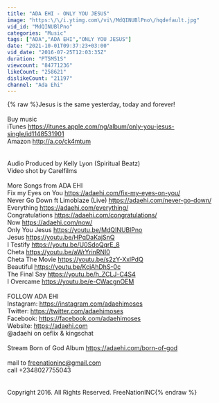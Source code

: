 ```yaml
---
title: "ADA EHI - ONLY YOU JESUS"
image: "https:\/\/i.ytimg.com\/vi\/MdQINUBlPno\/hqdefault.jpg"
vid_id: "MdQINUBlPno"
categories: "Music"
tags: ["ADA","ADA EHI","ONLY YOU JESUS"]
date: "2021-10-01T09:37:23+03:00"
vid_date: "2016-07-25T12:03:35Z"
duration: "PT5M51S"
viewcount: "84771236"
likeCount: "258621"
dislikeCount: "21197"
channel: "Ada Ehi"
---
```

{% raw %}Jesus is the same yesterday, today and forever!<br /><br />Buy music <br />iTunes <a rel="nofollow" target="blank" href="https://itunes.apple.com/ng/album/only-you-jesus-single/id1148531901">https://itunes.apple.com/ng/album/only-you-jesus-single/id1148531901</a><br />Amazon <a rel="nofollow" target="blank" href="http://a.co/ck4mtum">http://a.co/ck4mtum</a><br /><br /><br />Audio Produced by Kelly Lyon (Spiritual Beatz)<br />Video shot by Carelfilms<br /><br />More Songs from ADA EHI<br />Fix my Eyes on You <a rel="nofollow" target="blank" href="https://adaehi.com/fix-my-eyes-on-you/">https://adaehi.com/fix-my-eyes-on-you/</a><br />Never Go Down ft Limoblaze (Live) <a rel="nofollow" target="blank" href="https://adaehi.com/never-go-down/">https://adaehi.com/never-go-down/</a><br />Everything <a rel="nofollow" target="blank" href="https://adaehi.com/everything/">https://adaehi.com/everything/</a><br />Congratulations <a rel="nofollow" target="blank" href="https://adaehi.com/congratulations/">https://adaehi.com/congratulations/</a><br />Now <a rel="nofollow" target="blank" href="https://adaehi.com/now/">https://adaehi.com/now/</a><br />Only You Jesus <a rel="nofollow" target="blank" href="https://youtu.be/MdQINUBlPno">https://youtu.be/MdQINUBlPno</a><br />Jesus <a rel="nofollow" target="blank" href="https://youtu.be/HPqDaKajSnQ">https://youtu.be/HPqDaKajSnQ</a><br />I Testify <a rel="nofollow" target="blank" href="https://youtu.be/U0SdoQqrE_8">https://youtu.be/U0SdoQqrE_8</a><br />Cheta <a rel="nofollow" target="blank" href="https://youtu.be/aWrYrinRNl0">https://youtu.be/aWrYrinRNl0</a><br />Cheta The Movie <a rel="nofollow" target="blank" href="https://youtu.be/s2zY-XxlPdQ">https://youtu.be/s2zY-XxlPdQ</a><br />Beautiful <a rel="nofollow" target="blank" href="https://youtu.be/KcjAhDhS-0c">https://youtu.be/KcjAhDhS-0c</a><br />The Final Say <a rel="nofollow" target="blank" href="https://youtu.be/h_ZCLJ-C4S4">https://youtu.be/h_ZCLJ-C4S4</a><br />I Overcame <a rel="nofollow" target="blank" href="https://youtu.be/e-CWacgnOEM">https://youtu.be/e-CWacgnOEM</a><br /><br />FOLLOW ADA EHI<br />Instagram: <a rel="nofollow" target="blank" href="https://instagram.com/adaehimoses">https://instagram.com/adaehimoses</a><br />Twitter: <a rel="nofollow" target="blank" href="https://twitter.com/adaehimoses">https://twitter.com/adaehimoses</a><br />Facebook: <a rel="nofollow" target="blank" href="https://facebook.com/adaehimoses">https://facebook.com/adaehimoses</a><br />Website: <a rel="nofollow" target="blank" href="https://adaehi.com">https://adaehi.com</a><br />@adaehi on ceflix &amp; kingschat<br /><br />Stream Born of God Album <a rel="nofollow" target="blank" href="https://adaehi.com/born-of-god">https://adaehi.com/born-of-god</a><br /><br />mail to freenationinc@gmail.com<br />call +2348027755043<br /><br /><br />Copyright 2016. All Rights Reserved. FreeNationINC{% endraw %}
